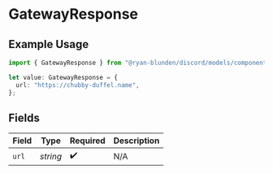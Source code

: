 # GatewayResponse

## Example Usage

```typescript
import { GatewayResponse } from "@ryan-blunden/discord/models/components";

let value: GatewayResponse = {
  url: "https://chubby-duffel.name",
};
```

## Fields

| Field              | Type               | Required           | Description        |
| ------------------ | ------------------ | ------------------ | ------------------ |
| `url`              | *string*           | :heavy_check_mark: | N/A                |
